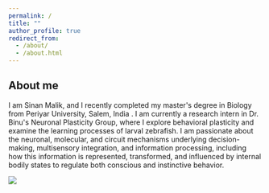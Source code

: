 ```yaml
---
permalink: /
title: ""
author_profile: true
redirect_from: 
  - /about/
  - /about.html
---
```

About me
------
I am Sinan Malik, and I recently completed my master's degree in Biology from Periyar University, Salem, India . I am currently a research intern in Dr. Binu's Neuronal Plasticity Group, where I explore behavioral plasticity and examine the learning processes of larval zebrafish. I am passionate about the neuronal, molecular, and circuit mechanisms underlying decision-making, multisensory integration, and information processing, including how this information is represented, transformed, and influenced by internal bodily states to regulate both conscious and instinctive behavior.



![](/images/t1.png)
